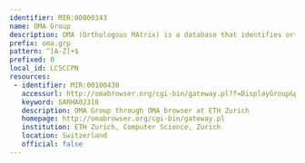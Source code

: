 ```yaml
---
identifier: MIR:00000343
name: OMA Group
description: OMA (Orthologous MAtrix) is a database that identifies orthologs among publicly available, complete genome sequences. It identifies orthologous relationships which can be accessed either group-wise, where all group members are orthologous to all other group members, or on a sequence-centric basis, where for a given protein all its orthologs in all other species are displayed. This collection references groupings of orthologs.
prefix: oma.grp
pattern: ^[A-Z]+$
prefixed: 0
local_id: LCSCCPN
resources:
 - identifier: MIR:00100438
   accessurl: http://omabrowser.org/cgi-bin/gateway.pl?f=DisplayGroup&p1=${lid}
   keyword: SARHA02316
   description: OMA Group through OMA browser at ETH Zurich
   homepage: http://omabrowser.org/cgi-bin/gateway.pl
   institution: ETH Zurich, Computer Science, Zurich
   location: Switzerland
   official: false
---
```

